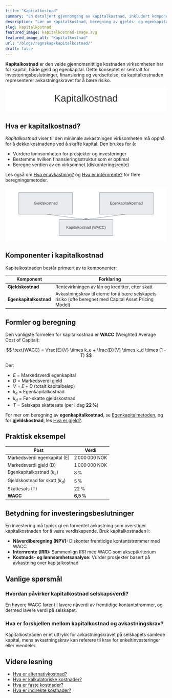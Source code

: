 ```yaml
---
title: "Kapitalkostnad"
summary: "En detaljert gjennomgang av kapitalkostnad, inkludert komponenter, formler, eksempler og praktiske implikasjoner for norsk regnskap."
description: "Lær om kapitalkostnad, beregning av gjelds- og egenkapitalkostnad, og hvordan kapitalkostnad påvirker investerings- og finansieringsbeslutninger."
slug: kapitalkostnad
featured_image: kapitalkostnad-image.svg
featured_image_alt: "Kapitalkostnad"
url: "/blogs/regnskap/kapitalkostnad/"
draft: false
---
```


**Kapitalkostnad** er den veide gjennomsnittlige kostnaden virksomheten har for kapital, både gjeld og egenkapital. Dette konseptet er sentralt for investeringsbeslutninger, finansiering og verdsettelse, da kapitalkostnaden representerer avkastningskravet for å bære risiko.

![Kapitalkostnad](kapitalkostnad-image.svg)

## Hva er kapitalkostnad?

*Kapitalkostnad* viser til den minimale avkastningen virksomheten må oppnå for å dekke kostnadene ved å skaffe kapital. Den brukes for å:

* Vurdere lønnsomheten for prosjekter og investeringer
* Bestemme hvilken finansieringsstruktur som er optimal
* Beregne verdien av en virksomhet (diskonteringsrente)

Les også om [Hva er avkastning?](/blogs/regnskap/hva-er-avkastning "Hva er Avkastning? Komplett Guide til Investeringsavkastning og Beregning") og [Hva er internrente?](/blogs/regnskap/internrente "Hva er Internrente? Guide til IRR og Investeringsanalyse") for flere beregningsmetoder.

![Kapitalkostnad Oversikt](kapitalkostnad-oversikt.svg)

## Komponenter i kapitalkostnad

Kapitalkostnaden består primært av to komponenter:

| Komponent             | Forklaring                                                                                               |
|-----------------------|----------------------------------------------------------------------------------------------------------|
| **Gjeldskostnad**     | Rentevirkningen av lån og kreditter, etter skatt                                                        |
| **Egenkapitalkostnad** | Avkastningskrav til eierne for å bære selskapets risiko (ofte beregnet med Capital Asset Pricing Model) |

## Formler og beregning

Den vanligste formelen for kapitalkostnad er **WACC** (Weighted Average Cost of Capital):

$$
\text{WACC} = \frac{E}{V} \times k_e + \frac{D}{V} \times k_d \times (1 - T)
$$

Der:

* $E$ = Markedsverdi egenkapital  
* $D$ = Markedsverdi gjeld  
* $V$ = $E + D$ (totalt kapitalbeløp)  
* $k_e$ = Egenkapitalkostnad  
* $k_d$ = Før-skatte gjeldskostnad  
* $T$ = Selskaps skattesats (per i dag **22 %**)

For mer om beregning av **egenkapitalkostnad**, se [Egenkapitalmetoden](/blogs/regnskap/egenkapitalmetoden "Egenkapitalmetoden – Avkastningskrav på egenkapital i regnskap"), og for **gjeldskostnad**, les [Hva er gjeld?](/blogs/regnskap/hva-er-gjeld "Hva er Gjeld? Guide til Gjeldstyper og Regnskapsføring").

## Praktisk eksempel

| Post                            | Verdi            |
|---------------------------------|------------------|
| Markedsverdi egenkapital (E)    | 2 000 000 NOK    |
| Markedsverdi gjeld (D)          | 1 000 000 NOK    |
| Egenkapitalkostnad ($k_e$)      | 8 %              |
| Gjeldskostnad før skatt ($k_d$) | 5 %              |
| Skattesats (T)                  | 22 %             |
| **WACC**                        | **6,5 %**        |

## Betydning for investeringsbeslutninger

En investering må typisk gi en forventet avkastning som overstiger kapitalkostnaden for å være verdiskapende. Bruk kapitalkostnaden i:

* **Nåverdiberegning (NPV):** Diskonter fremtidige kontantstrømmer med WACC  
* **Internrente (IRR):** Sammenlign IRR med WACC som akseptkriterium  
* **Kostnads- og lønnsomhetsanalyse:** Vurder prosjekter basert på avkastning over kapitalkostnad  

## Vanlige spørsmål

### Hvordan påvirker kapitalkostnad selskapsverdi?

En høyere WACC fører til lavere nåverdi av fremtidige kontantstrømmer, og dermed lavere verdi på selskapet.

### Hva er forskjellen mellom kapitalkostnad og avkastningskrav?

Kapitalkostnaden er et uttrykk for avkastningskravet på selskapets samlede kapital, mens avkastningskrav kan referere til krav for enkeltinvesteringer eller eiendeler.

## Videre lesning

* [Hva er alternativkostnad?](/blogs/regnskap/alternativkostnad "Hva er Alternativkostnad? Komplett Guide til Alternativkostnad og Beslutningsanalyse")  
* [Hva er kalkulatoriske kostnader?](/blogs/regnskap/kalkulatoriske-kostnader "Hva er Kalkulatoriske kostnader? Guide til kalkulatoriske kostnader og Regnskapsanalyse")  
* [Hva er faste kostnader?](/blogs/regnskap/faste-kostnader "Hva er Faste kostnader? Definisjon og Eksempler")  
* [Hva er indirekte kostnader?](/blogs/regnskap/hva-er-indirekte-kostnader "Hva er Indirekte kostnader? Definisjon, Eksempler og Regnskapsføring")
